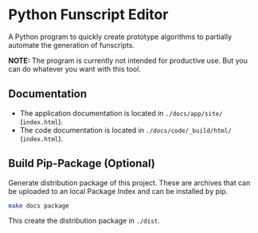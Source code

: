 # Python Funscript Editor

A Python program to quickly create prototype algorithms to partially automate the generation of funscripts.

**NOTE:** The program is currently not intended for productive use. But you can do whatever you want with this tool.

## Documentation

- The application documentation is located in `./docs/app/site/` (`index.html`).
- The code documentation is located in `./docs/code/_build/html/` (`index.html`).

## Build Pip-Package (Optional)

Generate distribution package of this project. These are archives that can be uploaded to an local Package Index and can be installed by pip.

```bash
make docs package
```

This create the distribution package in `./dist`.
